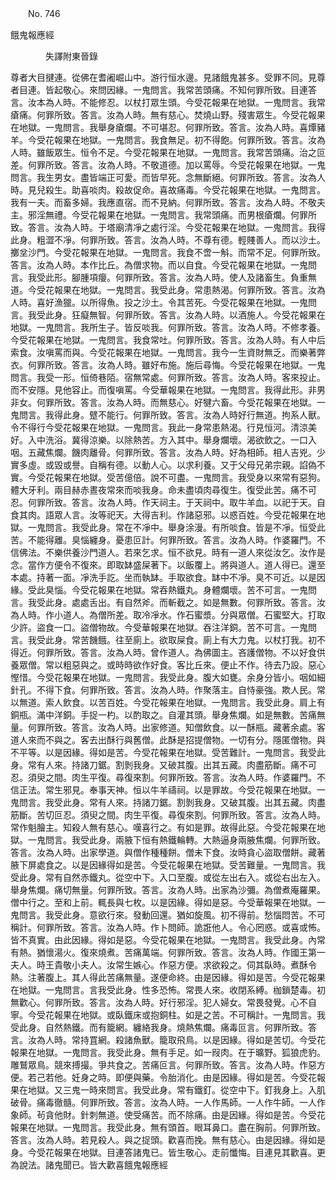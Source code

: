 ﻿　　No. 746

餓鬼報應經

　　　　失譯附東晉錄


尊者大目揵連。從佛在耆阇崛山中。游行恒水邊。見諸餓鬼甚多。受罪不同。見尊者目連。皆起敬心。來問因緣。一鬼問言。我常苦頭痛。不知何罪所致。目連答言。汝本為人時。不能修忍。以杖打眾生頭。今受花報果在地獄。一鬼問言。我常瘡痛。何罪所致。答言。汝為人時。無有慈心。焚燒山野。殘害眾生。今受花報果在地獄。一鬼問言。我舉身瘡爛。不可堪忍。何罪所致。答言。汝為人時。喜燂豬羊。今受花報果在地獄。一鬼問言。我食無足。初不得飽。何罪所致。答言。汝為人時。雖飯眾生。恒令不足。今受花報果在地獄。一鬼問言。我常苦頭痛。治之叵差。何罪所致。答言。汝為人時。不敬道德。加以罵辱。今受花報果在地獄。一鬼問言。我生男女。盡皆端正可愛。而皆早死。念無斷絕。何罪所致。答言。汝為人時。見兒殺生。助喜啖肉。殺故促命。喜故痛毒。今受花報果在地獄。一鬼問言。我有一夫。而畜多婦。我應直宿。而不見納。何罪所致。答言。汝為人時。不敬夫主。邪淫無禮。今受花報果在地獄。一鬼問言。我常頭痛。而男根瘡爛。何罪所致。答言。汝為人時。于塔廟清凈之處行淫。今受花報果在地獄。一鬼問言。我得此身。粗澀不凈。何罪所致。答言。汝為人時。不尊有德。輕賤善人。而以沙土。擲坌沙門。今受花報果在地獄。一鬼問言。我食不啻一斛。而常不足。何罪所致。答言。汝為人時。本作比丘。為僧求物。而以自食。今受花報果在地獄。一鬼問言。我受此形。腳腫項癭。何罪所致。答言。汝為人時。使人及諸畜生。負重無道。今受花報果在地獄。一鬼問言。我受此身。常患熱渴。何罪所致。答言。汝為人時。喜好漁獵。以所得魚。投之沙土。令其苦死。今受花報果在地獄。一鬼問言。我受此身。狂癡無智。何罪所致。答言。汝為人時。以酒施人。今受花報果在地獄。一鬼問言。我所生子。皆反啖我。何罪所致。答言。汝為人時。不修孝養。今受花報果在地獄。一鬼問言。我食常吐。何罪所致。答言。汝為人時。有人中后索食。汝嗔罵而與。今受花報果在地獄。一鬼問言。我今一生資財無乏。而樂著弊衣。何罪所致。答言。汝為人時。雖好布施。施后尋悔。今受花報果在地獄。一鬼問言。我受一形。恒倚巷陌。宿無常處。何罪所致。答言。汝為人時。客來投止。而不安隱。見他容止。而復嗔罵。今受華報果在地獄。一鬼問言。我得此形。非男非女。何罪所致。答言。汝為人時。而無慈心。好犍六畜。今受花報果在地獄。一鬼問言。我得此身。躄不能行。何罪所致。答言。汝為人時好行無道。拘系人獸。令不得行今受花報果在地獄。一鬼問言。我此一身常患熱渴。行見恒河。清涼美好。入中洗浴。冀得涼樂。以除熱苦。方入其中。舉身爛壞。渴欲飲之。一口入咽。五藏焦爛。饑肉離骨。何罪所致。答言。汝為人時。好為相師。相人吉兇。少實多虛。或毀或譽。自稱有德。以動人心。以求利養。又于父母兄弟宗親。諂偽不實。今受花報果在地獄。受苦億倍。說不可盡。一鬼問言。我受身以來常有惡狗。體大牙利。兩目赫赤晝夜常來而啖我身。命未盡頃肉尋復生。復受此苦。痛不可忍。何罪所致。答言。汝為人時。作天祠主。于天祠中。取牛羊血。以祀于天。自食其肉。語眾人言。汝等祀天。大得吉利。作諸惡邪。以惑百姓。今受花報果在地獄。一鬼問言。我受此身。常在不凈中。舉身涂漫。有所啖食。皆是不凈。恒受此苦。不能得離。臭惱纏身。憂患叵計。何罪所致。答言。汝為人時。作婆羅門。不信佛法。不樂供養沙門道人。若來乞求。恒不欲見。時有一道人來從汝乞。汝作是念。當作方便令不復來。即取缽盛屎著下。以飯覆上。將與道人。道人得已。還至本處。持著一面。凈洗手訖。坐而執缽。手取欲食。缽中不凈。臭不可近。以是因緣。受此臭惱。今受花報果在地獄。常吞熱鐵丸。身體爛壞。苦不可言。一鬼問言。我受此身。處處舌出。有自然斧。而斬截之。如是無數。何罪所致。答言。汝為人時。作小道人。為僧所差。取冷凈水。作石蜜漿。分與眾僧。石蜜堅大。打取少許。盜食一口。盜僧物故。今受華報果在地獄。吞注洋銅。苦不可言。一鬼問言。我受此身。常苦饑餓。往至廁上。欲取屎食。廁上有大力鬼。以杖打我。初不得近。何罪所致。答言。汝為人時。曾作道人。為佛圖主。吝護僧物。不以好食供養眾僧。常以粗惡與之。或時時欲作好食。客比丘來。便止不作。待去乃設。惡心慳惜。今受花報果在地獄。一鬼問言。我受此身。腹大如甕。余身分皆小。咽如細針孔。不得下食。何罪所致。答言。汝為人時。作聚落主。自恃豪強。欺人民。常以無道。索人飲食。以苦百姓。今受花報果在地獄。一鬼問言。我受此身。肩上有銅瓶。滿中洋銅。手捉一杓。以酌取之。自灌其頭。舉身焦爛。如是無數。苦痛無量。何罪所致。答言。汝為人時。出家修道。知僧飲食。以一酥瓶。藏著余處。客道人來而不與之。客去出酥行與舊僧。此酥是招提僧物。一切有分。隱匿僧物。與不平等。以是因緣。得如是苦。今受花報果在地獄。受苦難計。一鬼問言。我受此身。常有人來。持諸刀鋸。割剝我身。又破其腹。出其五藏。肉盡筋斷。痛不可忍。須臾之間。肉生平復。尋復來割。何罪所致。答言。汝為人時。作婆羅門。不信正法。常生邪見。奉事天神。恒以牛羊禱祠。以是罪故。今受花報果在地獄。一鬼問言。我受此身。常有人來。持諸刀鋸。割剝我身。又破其腹。出其五藏。肉盡筋斷。苦切叵忍。須臾之間。肉生平復。尋復來割。何罪所致。答言。汝為人時。常作魁膾主。知殺人無有慈心。嘆喜行之。有如是罪。故得此惡。今受花報果在地獄。一鬼問言。我受此身。兩腋下恒有熱鐵輪轉。大熱逼身兩腋焦爛。何罪所致。答言。汝為人時。出家學道。與僧作種種餅。僧未下食。汝時貪心盜取僧餅。藏著腋下屏處食之。以是因緣得如是苦。今受花報果在地獄。受苦難量。一鬼問言。我受此身。常有自然赤鐵丸。從空中下。入口至腹。或從左出右入。或從右出左入。舉身焦爛。痛切無量。何罪所致。答言。汝為人時。出家為沙彌。為僧煮庵羅果。僧中行之。至和上前。輒長與七枚。以是因緣。得如是惡。今受華報果在地獄。一鬼問言。我受此身。意欲行來。發動回還。猶如旋風。初不得前。愁惱悶苦。不可稱計。何罪所致。答言。汝為人時。作卜問師。詭誑他人。令心罔惑。或喜或怖。皆不真實。由此因緣。得如是惡。今受花報果在地獄。一鬼問言。我受此身。內常有熱。猶懷湯火。復來燒煮。苦痛萬端。何罪所致。答言。汝為人時。作國王第一夫人。時王貴敬小夫人。汝常生嫉心。作惡方便。求欲殺之。伺其臥時。煮酥令熱。注著腹上。其人得此苦痛無量。遂便命終。由是因緣。得如是苦。今受花報果在地獄。一鬼問言。言我受此身。性多恐怖。常畏人來。收閉系縛。枷鎖楚毒。初無歡心。何罪所致。答言。汝為人時。好行邪淫。犯人婦女。常畏發覺。心不自寧。今受花報果在地獄。或臥鐵床或抱銅柱。如是之苦。不可稱計。一鬼問言。我受此身。自然熱鐵。而有籠網。纏絡我身。燒熱焦爛。痛毒叵言。何罪所致。答言。汝為人時。常持罝網。殺諸魚獸。籠取飛鳥。以是因緣。得如是苦切。今受花報果在地獄。一鬼問言。我受此身。無有手足。如一叚肉。在于曠野。狐狼虎豹。雕鷲眾鳥。競來搏撮。爭共食之。苦痛叵言。何罪所致。答言。汝為人時。作惡方便。若己若他。妊身之時。即便與藥。令胎消化。由是因緣。得如是苦。今受花報果在地獄。又三鬼一時來問言。我受此身。常有鐵釘。從空中下。釘我身上。入肌破骨。痛毒徹髓。何罪所致。答言。汝為人時。一人作馬師。一人作牛師。一人作象師。茍貪他財。針刺無道。使受痛苦。而不除痛。由是因緣。得如是苦。今受花報果在地獄。一鬼問言。我受此身。無有頭首。眼耳鼻口。盡在胸前。何罪所致。答言。汝為人時。若見殺人。與之捉頭。歡喜而挽。無有慈心。由是因緣。得如是身。今受花報果在地獄。目連答諸鬼已。皆生敬心。走前懺悔。目連見其歡喜。更為說法。諸鬼聞已。皆大歡喜餓鬼報應經
